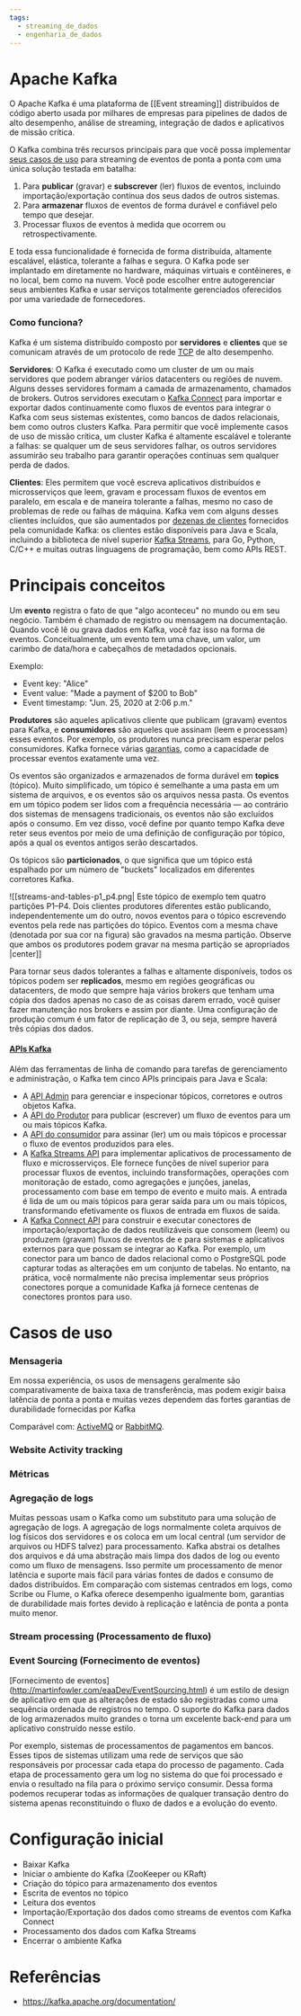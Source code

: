```yaml
---
tags:
  - streaming_de_dados
  - engenharia_de_dados
---
```

# Apache Kafka

O Apache Kafka é uma plataforma de [[Event streaming]] distribuídos de código aberto usada por milhares de empresas para pipelines de dados de alto desempenho, análise de streaming, integração de dados e aplicativos de missão crítica.

O Kafka combina três recursos principais para que você possa implementar [seus casos de uso](https://kafka.apache.org/powered-by) para streaming de eventos de ponta a ponta com uma única solução testada em batalha:

1. Para **publicar** (gravar) e **subscrever** (ler) fluxos de eventos, incluindo importação/exportação contínua dos seus dados de outros sistemas.
2. Para **armazenar** fluxos de eventos de forma durável e confiável pelo tempo que desejar.
3. Processar fluxos de eventos à medida que ocorrem ou retrospectivamente.

E toda essa funcionalidade é fornecida de forma distribuída, altamente escalável, elástica, tolerante a falhas e segura. O Kafka pode ser implantado em diretamente no hardware, máquinas virtuais e contêineres, e no local, bem como na nuvem. Você pode escolher entre autogerenciar seus ambientes Kafka e usar serviços totalmente gerenciados oferecidos por uma variedade de fornecedores.

### Como funciona?

Kafka é um sistema distribuído composto por **servidores** e **clientes** que se comunicam através de um protocolo de rede [TCP](https://kafka.apache.org/protocol.html) de alto desempenho.

**Servidores**: O Kafka é executado como um cluster de um ou mais servidores que podem abranger vários datacenters ou regiões de nuvem. Alguns desses servidores formam a camada de armazenamento, chamados de brokers. Outros servidores executam o [Kafka Connect](https://kafka.apache.org/documentation/#connect) para importar e exportar dados continuamente como fluxos de eventos para integrar o Kafka com seus sistemas existentes, como bancos de dados relacionais, bem como outros clusters Kafka. Para permitir que você implemente casos de uso de missão crítica, um cluster Kafka é altamente escalável e tolerante a falhas: se qualquer um de seus servidores falhar, os outros servidores assumirão seu trabalho para garantir operações contínuas sem qualquer perda de dados.

**Clientes**: Eles permitem que você escreva aplicativos distribuídos e microsserviços que leem, gravam e processam fluxos de eventos em paralelo, em escala e de maneira tolerante a falhas, mesmo no caso de problemas de rede ou falhas de máquina. Kafka vem com alguns desses clientes incluídos, que são aumentados por [dezenas de clientes](https://cwiki.apache.org/confluence/display/KAFKA/Clients) fornecidos pela comunidade Kafka: os clientes estão disponíveis para Java e Scala, incluindo a biblioteca de nível superior [Kafka Streams](https://kafka.apache.org/documentation/streams/), para Go, Python, C/C++ e muitas outras linguagens de programação, bem como APIs REST.

# Principais conceitos

Um **evento** registra o fato de que "algo aconteceu" no mundo ou em seu negócio. Também é chamado de registro ou mensagem na documentação. Quando você lê ou grava dados em Kafka, você faz isso na forma de eventos. Conceitualmente, um evento tem uma chave, um valor, um carimbo de data/hora e cabeçalhos de metadados opcionais.

Exemplo:
- Event key: "Alice"
- Event value: "Made a payment of $200 to Bob"
- Event timestamp: "Jun. 25, 2020 at 2:06 p.m."

**Produtores** são aqueles aplicativos cliente que publicam (gravam) eventos para Kafka, e **consumidores** são aqueles que assinam (leem e processam) esses eventos. Por exemplo, os produtores nunca precisam esperar pelos consumidores. Kafka fornece várias [garantias](https://kafka.apache.org/documentation/#semantics), como a capacidade de processar eventos exatamente uma vez.

Os eventos são organizados e armazenados de forma durável em **topics** (tópico). Muito simplificado, um tópico é semelhante a uma pasta em um sistema de arquivos, e os eventos são os arquivos nessa pasta. Os eventos em um tópico podem ser lidos com a frequência necessária — ao contrário dos sistemas de mensagens tradicionais, os eventos não são excluídos após o consumo. Em vez disso, você define por quanto tempo Kafka deve reter seus eventos por meio de uma definição de configuração por tópico, após a qual os eventos antigos serão descartados.

Os tópicos são **particionados**, o que significa que um tópico está espalhado por um número de "buckets" localizados em diferentes corretores Kafka.

![[streams-and-tables-p1_p4.png| Este tópico de exemplo tem quatro partições P1–P4. Dois clientes produtores diferentes estão publicando, independentemente um do outro, novos eventos para o tópico escrevendo eventos pela rede nas partições do tópico. Eventos com a mesma chave (denotada por sua cor na figura) são gravados na mesma partição. Observe que ambos os produtores podem gravar na mesma partição se apropriados |center]]

Para tornar seus dados tolerantes a falhas e altamente disponíveis, todos os tópicos podem ser **replicados**, mesmo em regiões geográficas ou datacenters, de modo que sempre haja vários brokers que tenham uma cópia dos dados apenas no caso de as coisas darem errado, você quiser fazer manutenção nos brokers e assim por diante. Uma configuração de produção comum é um fator de replicação de 3, ou seja, sempre haverá três cópias dos dados.

#### [APIs Kafka](https://kafka.apache.org/documentation/#intro_apis)

Além das ferramentas de linha de comando para tarefas de gerenciamento e administração, o Kafka tem cinco APIs principais para Java e Scala:

- A [API Admin](https://kafka.apache.org/documentation.html#adminapi) para gerenciar e inspecionar tópicos, corretores e outros objetos Kafka.
- A [API do Produtor](https://kafka.apache.org/documentation.html#producerapi) para publicar (escrever) um fluxo de eventos para um ou mais tópicos Kafka.
- A [API do consumidor](https://kafka.apache.org/documentation.html#consumerapi) para assinar (ler) um ou mais tópicos e processar o fluxo de eventos produzidos para eles.
- A [Kafka Streams API](https://kafka.apache.org/documentation/streams) para implementar aplicativos de processamento de fluxo e microsserviços. Ele fornece funções de nível superior para processar fluxos de eventos, incluindo transformações, operações com monitoração de estado, como agregações e junções, janelas, processamento com base em tempo de evento e muito mais. A entrada é lida de um ou mais tópicos para gerar saída para um ou mais tópicos, transformando efetivamente os fluxos de entrada em fluxos de saída.
- A [Kafka Connect API](https://kafka.apache.org/documentation.html#connect) para construir e executar conectores de importação/exportação de dados reutilizáveis que consomem (leem) ou produzem (gravam) fluxos de eventos de e para sistemas e aplicativos externos para que possam se integrar ao Kafka. Por exemplo, um conector para um banco de dados relacional como o PostgreSQL pode capturar todas as alterações em um conjunto de tabelas. No entanto, na prática, você normalmente não precisa implementar seus próprios conectores porque a comunidade Kafka já fornece centenas de conectores prontos para uso.

# Casos de uso

### Mensageria

Em nossa experiência, os usos de mensagens geralmente são comparativamente de baixa taxa de transferência, mas podem exigir baixa latência de ponta a ponta e muitas vezes dependem das fortes garantias de durabilidade fornecidas por Kafka

Comparável com: [ActiveMQ](http://activemq.apache.org/) or [RabbitMQ](https://www.rabbitmq.com/).
 
### Website Activity tracking

### Métricas

### Agregação de logs

Muitas pessoas usam o Kafka como um substituto para uma solução de agregação de logs. A agregação de logs normalmente coleta arquivos de log físicos dos servidores e os coloca em um local central (um servidor de arquivos ou HDFS talvez) para processamento. Kafka abstrai os detalhes dos arquivos e dá uma abstração mais limpa dos dados de log ou evento como um fluxo de mensagens. Isso permite um processamento de menor latência e suporte mais fácil para várias fontes de dados e consumo de dados distribuídos. Em comparação com sistemas centrados em logs, como Scribe ou Flume, o Kafka oferece desempenho igualmente bom, garantias de durabilidade mais fortes devido à replicação e latência de ponta a ponta muito menor.

### Stream processing (Processamento de fluxo)

### Event Sourcing (Fornecimento de eventos)

[Fornecimento de eventos] (http://martinfowler.com/eaaDev/EventSourcing.html) é um estilo de design de aplicativo em que as alterações de estado são registradas como uma sequência ordenada de registros no tempo. O suporte do Kafka para dados de log armazenados muito grandes o torna um excelente back-end para um aplicativo construído nesse estilo.

Por exemplo, sistemas de processamentos de pagamentos em bancos. Esses tipos de sistemas utilizam uma rede de serviços que são responsáveis por processar cada etapa do processo de pagamento. Cada etapa de processamento gera um log no sistema do que foi processado e envia o resultado na fila para o próximo serviço consumir. Dessa forma podemos recuperar todas as informações de qualquer transação dentro do sistema apenas reconstituindo o fluxo de dados e a evolução do evento.

# Configuração inicial

- Baixar Kafka
- Iniciar o ambiente do Kafka (ZooKeeper ou KRaft)
- Criação do tópico para armazenamento dos eventos
- Escrita de eventos no tópico
- Leitura dos eventos
- Importação/Exportação dos dados como streams de eventos com Kafka Connect
- Processamento dos dados com Kafka Streams
- Encerrar o ambiente Kafka
# Referências

- https://kafka.apache.org/documentation/
